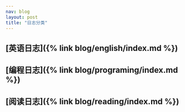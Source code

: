 ```yaml
---
nav: blog
layout: post
title: "日志分类"
---
```


## [英语日志]({% link blog/english/index.md %})

## [编程日志]({% link blog/programing/index.md %})

## [阅读日志]({% link blog/reading/index.md %})